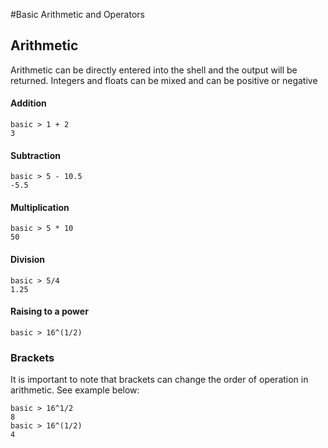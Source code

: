 #Basic Arithmetic and Operators

## Arithmetic 
Arithmetic can be directly entered into the shell and the output will be returned. Integers and floats can be mixed and can be positive or negative

#### Addition
```Mylanguage
basic > 1 + 2
3
```
#### Subtraction
```Mylanguage
basic > 5 - 10.5
-5.5
```
#### Multiplication
```Mylanguage
basic > 5 * 10
50
```
#### Division
```Mylanguage
basic > 5/4
1.25
```
#### Raising to a power
```Mylanguage
basic > 16^(1/2)
```
### Brackets
It is important to note that brackets can change the order of operation in arithmetic. See example below:
```Mylanguage
basic > 16^1/2
8
basic > 16^(1/2)
4
```

```
